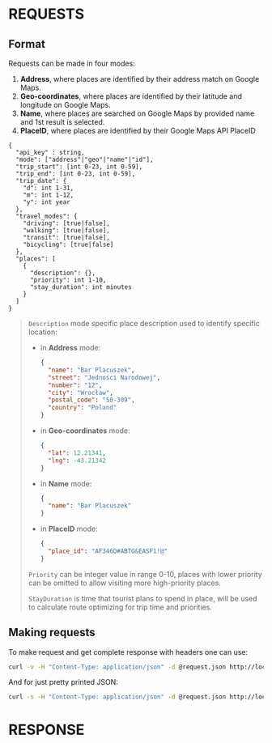 # REQUESTS

## Format

Requests can be made in four modes:
1. **Address**, where places are identified by their address match on Google Maps.
2. **Geo-coordinates**, where places are identified by their latitude and longitude on Google Maps.
3. **Name**, where places are searched on Google Maps by provided name and 1st result is selected.
4. **PlaceID**, where places are identified by their Google Maps API PlaceID

```
{
  "api_key" : string,
  "mode": ["address"|"geo"|"name"|"id"],
  "trip_start": [int 0-23, int 0-59],
  "trip_end": [int 0-23, int 0-59],
  "trip_date": {
    "d": int 1-31,
    "m": int 1-12,
    "y": int year
  },
  "travel_modes": {
    "driving": [true|false],
    "walking": [true|false],
    "transit": [true|false],
    "bicycling": [true|false]
  },
  "places": [
    {
      "description": {},
      "priority": int 1-10,
      "stay_duration": int minutes
    }
  ]
}
```
> `Description` mode specific place description used to identify specific location:
> - in **Address** mode:
>   ```json
>   {
>     "name": "Bar Placuszek",
>     "street": "Jedności Narodowej",
>     "number": "12",
>     "city": "Wrocław",
>     "postal_code": "50-309",
>     "country": "Poland"
>   }
>   ```
>
> - in **Geo-coordinates** mode:
>   ```json
>   {
>     "lat": 12.21341,
>     "lng": -43.21342
>   }
>   ```
>
> - in **Name** mode:
>   ```json
>   {
>     "name": "Bar Placuszek"
>   }
>   ```
>
> - in **PlaceID** mode:
>   ```json
>   {
>     "place_id": "AF346Q#ABTG&EASF1!@"
>   }
>   ```
>
> `Priority` can be integer value in range 0-10, places with lower priority can be omitted to allow visiting more high-priority places.
>
> `StayDuration` is time that tourist plans to spend in place, will be used to calculate route optimizing for trip time and priorities. 

## Making requests

To make request and get complete response with headers one can use:

```bash
curl -v -H "Content-Type: application/json" -d @request.json http://localhost:8080/api/trip/
```

And for just pretty printed JSON:

```bash
curl -s -H "Content-Type: application/json" -d @request.json http://localhost:8080/api/trip/ | json_pp
```

# RESPONSE
